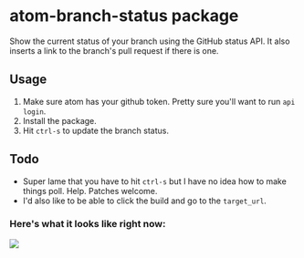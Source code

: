 # atom-branch-status package

Show the current status of your branch using the GitHub status API. It also inserts
a link to the branch's pull request if there is one.

## Usage

1. Make sure atom has your github token. Pretty sure you'll want to run `api login`.
2. Install the package.
3. Hit `ctrl-s` to update the branch status.

## Todo

- Super lame that you have to hit `ctrl-s` but I have no idea how to make things
poll. Help. Patches welcome.
- I'd also like to be able to click the build and go to the `target_url`.

### Here's what it looks like right now:

![](http://cloud.patnakajima.com/image/3t422y0p2S45/Gemfile%20-%20_Users_nakajima_github_github.png)

